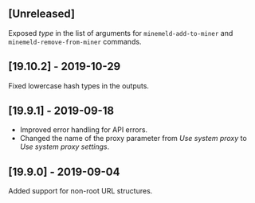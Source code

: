 ## [Unreleased]
Exposed *type* in the list of arguments for `minemeld-add-to-miner` and `minemeld-remove-from-miner` commands.

## [19.10.2] - 2019-10-29
Fixed lowercase hash types in the outputs.

## [19.9.1] - 2019-09-18
  - Improved error handling for API errors.
  - Changed the name of the proxy parameter from *Use system proxy* to *Use system proxy settings*.

## [19.9.0] - 2019-09-04
Added support for non-root URL structures.
